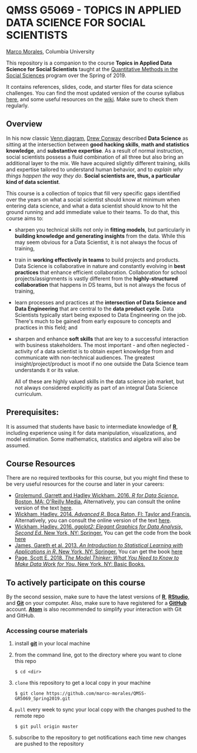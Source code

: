 

# QMSS G5069 -  TOPICS IN APPLIED DATA SCIENCE FOR SOCIAL SCIENTISTS

[Marco Morales](mailto:marco.morales@columbia.edu), Columbia University

This repository is a companion to the course __Topics in Applied Data
Science for Social Scientists__ taught at the
[Quantitative Methods in the Social Sciences](http://qmss.columbia.edu/)
program over the Spring of 2019.

It contains references, slides, code, and starter files for
data science challenges. You can find the most updated version of the course
syllabus [here](/syllabus/GR5069_Spring2019.pdf), and some useful resources on the [wiki](/wiki/). Make sure to check them regularly.


## Overview

In his now classic [Venn diagram](http://drewconway.com/zia/2013/3/26/the-data-science-venn-diagram),
[Drew Conway](https://en.wikipedia.org/wiki/Drew_Conway) described **Data Science** as sitting at
the intersection between **good hacking skills**, **math
  and statistics knowledge**, and **substantive expertise**. As a
result of normal instruction, social scientists possess a fluid
combination of all three but also bring an additional layer to the
mix. We have acquired slightly different training, skills and expertise tailored to understand human behavior, and to _explain why things happen
the way they do_. __Social scientists are, thus, a
particular kind of data scientist__.

This course is a collection of topics that fill very specific gaps
identified over the years on what a social scientist
should know at minimum when entering data science, and what a data
scientist should know to hit the ground running and add immediate
value to their teams. To do that, this course aims to:
* sharpen you technical skills not only in **fitting models**, but
  particularly in **building knowledge and generating insights** from the
  data. While this may seem obvious for a Data Scientist, it is not
  always the focus of training,

* train in **working effectively in teams** to build projects and
  products. Data Science is collaborative in nature and constantly
  evolving in **best practices** that enhance efficient
  collaboration. Collaboration for school projects/assignments is vastly different from the **highly-structured collaboration** that happens in DS teams, but is not always the focus of training,

* learn processes and practices at the **intersection of Data
  Science and Data Engineering** that are central to the **data product
  cycle**. Data Scientists typically start being exposed to Data Engineering on the job. There's much to be gained from early exposure to concepts and practices in this field; and

* sharpen and enhance **soft skills** that are key to a
  successful interaction with business stakeholders. The most
  important - and often neglected - activity
  of a data scientist is to obtain expert knowledge from and
  communicate with non-technical audiences. The greatest
  insight/project/product is moot if no one outside the Data Science
  team understands it or its value.

  All of these are highly valued skills in the data science job market,
  but not always considered explicitly as part of an integral Data
  Science curriculum.

## Prerequisites:

It is assumed that students have basic to intermediate knowledge of [**R**](https://www.r-project.org/),
including experience using it for data manipulation, visualizations,
and model estimation. Some mathematics, statistics and
algebra will also be assumed.


## Course Resources

There are no required textbooks for this course, but you might find
these to be very useful resources for the course and later in your
careers:

* [Grolemund, Garrett and Hadley Wickham. 2016. _R for Data Science_. Boston, MA: O'Reilly Media.](http://shop.oreilly.com/product/0636920034407.do) Alternatively, you can consult the online version of the text [here](http://r4ds.had.co.nz/).
* [Wickham, Hadley. 2014. _Advanced R_. Boca Raton, Fl: Taylor and Francis.](https://www.crcpress.com/Advanced-R/Wickham/p/book/9781466586963) Alternatively, you can consult the online version of the text [here](http://adv-r.had.co.nz/).
* [Wickham, Hadley. 2016. _ggplot2: Elegant Graphics for Data Analysis, Second Ed_. New York, NY: Springer.](http://www.springer.com/us/book/9780387981413) You can get the code from the book [here](http://ggplot2.org/book/)
* [James, Gareth et al. 2013. _An Introduction to Statistical Learning with Applications in R_. New York, NY: Springer.](https://www.springer.com/us/book/9781461471370) You can get the book [here](http://www-bcf.usc.edu/~gareth/ISL/)
* [Page, Scott E. 2018. _The Model Thinker: What You Need to Know to Make Data Work for You_. New York, NY: Basic Books.](https://www.basicbooks.com/titles/scott-e-page/the-model-thinker/9780465094639/)


## To actively participate on this course

By the second session, make sure to have the latest versions of
[__R__](https://www.r-project.org/), [__RStudio__](https://www.rstudio.com/), and
[__Git__](https://git-scm.com/) on your computer. Also, make sure to have registered
for a [__GitHub__](https://github.com) account. [__Atom__](https://atom.io/) is also recommended to simplify your interaction with Git and GitHub.


### Accessing course materials

1. install [**git**](https://git-scm.com/downloads) in your local machine  

2. from the command line, got to the directory where you want to clone this repo

	```
	$ cd <dir>
	```

3. `clone` this repository to get a local copy in your machine

	```
	$ git clone https://github.com/marco-morales/QMSS-GR5069_Spring2019.git
	```

4. `pull` every week to sync your local copy with the changes pushed to the remote repo

	```
	$ git pull origin master
	```

5. subscribe to the repository to get notifications each time new changes are pushed to the repository
